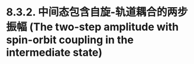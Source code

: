 # 8.3.2. 中间态包含自旋-轨道耦合的两步振幅 (The two-step amplitude with spin-orbit coupling in the intermediate state)
